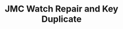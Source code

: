 ---
title: "JMC Watch Repair and Key Duplicate"
url: /bacoor/jmc-watch-repair-and-key-duplicate/
shop: locksmith
---